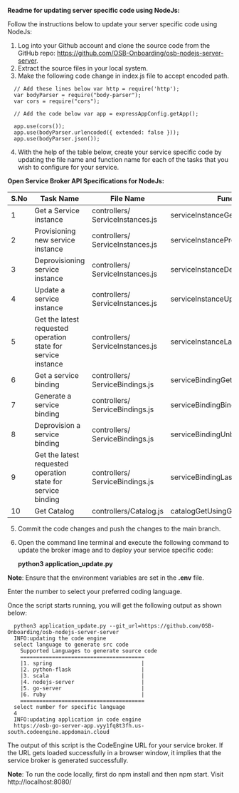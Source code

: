 **Readme for updating server specific code using NodeJs:**

Follow the instructions below to update your server specific code using NodeJs:

1. Log into your Github account and clone the source code from the GitHub repo: https://github.com/OSB-Onboarding/osb-nodejs-server-server.
2. Extract the source files in your local system.
3. Make the following code change in index.js file to accept encoded path.

```
  // Add these lines below var http = require('http');
  var bodyParser = require("body-parser");
  var cors = require("cors");

  // Add the code below var app = expressAppConfig.getApp();

  app.use(cors());
  app.use(bodyParser.urlencoded({ extended: false }));
  app.use(bodyParser.json());
```

4. With the help of the table below, create your service specific code by updating the file name and function name for each of the tasks that you wish to configure for your service.

**Open Service Broker API Specifications for NodeJs:**

| S.No | Task Name                                                     | File Name                        | Function Name                           |
| ---- | ------------------------------------------------------------- | -------------------------------- | --------------------------------------- |
| 1    | Get a Service instance                                        | controllers/ ServiceInstances.js | serviceInstanceGetUsingGET              |
| 2    | Provisioning new service instance                             | controllers/ ServiceInstances.js | serviceInstanceProvisionUsingPUT        |
| 3    | Deprovisioning service instance                               | controllers/ ServiceInstances.js | serviceInstanceDeprovisionUsingDELETE   |
| 4    | Update a service instance                                     | controllers/ ServiceInstances.js | serviceInstanceUpdateUsingPATCH         |
| 5    | Get the latest requested operation state for service instance | controllers/ ServiceInstances.js | serviceInstanceLastOperationGetUsingGET |
| 6    | Get a service binding                                         | controllers/ ServiceBindings.js  | serviceBindingGetUsingGET               |
| 7    | Generate a service binding                                    | controllers/ ServiceBindings.js  | serviceBindingBindingUsingPUT           |
| 8    | Deprovision a service binding                                 | controllers/ ServiceBindings.js  | serviceBindingUnbindingUsingDELETE      |
| 9    | Get the latest requested operation state for service binding  | controllers/ ServiceBindings.js  | serviceBindingLastOperationGetUsingGET  |
| 10   | Get Catalog                                                   | controllers/Catalog.js           | catalogGetUsingGET                      |

5. Commit the code changes and push the changes to the main branch.
6. Open the command line terminal and execute the following command to update the broker image and to deploy your service specific code:

   **python3 application_update.py**

**Note**: Ensure that the environment variables are set in the **.env** file.

Enter the number to select your preferred coding language.

Once the script starts running, you will get the following output as shown below:

      python3 application_update.py --git_url=https://github.com/OSB-Onboarding/osb-nodejs-server-server
      INFO:updating the code engine
      select language to generate src code
        Supported Languages to generate source code
        =======================================
        |1. spring                            |
        |2. python-flask                      |
        |3. scala                             |
        |4. nodejs-server                     |
        |5. go-server                         |
        |6. ruby                              |
        =======================================
      select number for specific language
      4
      INFO:updating application in code engine
      https://osb-go-server-app.vyy1fq8t3fh.us-south.codeengine.appdomain.cloud

The output of this script is the CodeEngine URL for your service broker. If the URL gets loaded successfully in a browser window, it implies that the service broker is generated successfully.

**Note**: To run the code locally, first do npm install and then npm start. Visit http://localhost:8080/
